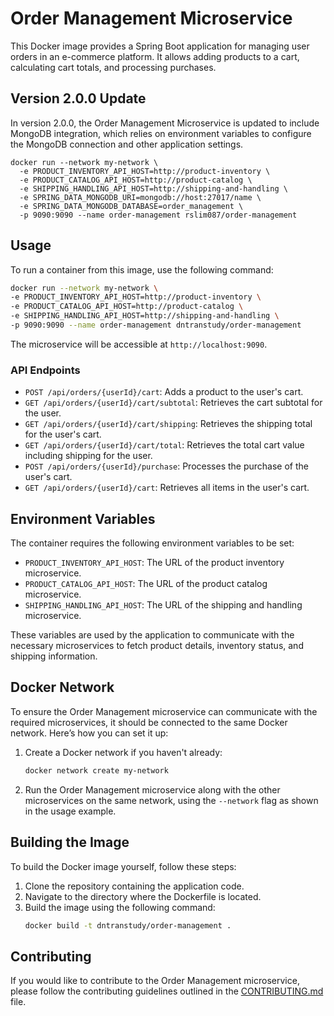 # Order Management Microservice

This Docker image provides a Spring Boot application for managing user orders in an e-commerce platform. It allows adding products to a cart, calculating cart totals, and processing purchases.

## Version 2.0.0 Update
In version 2.0.0, the Order Management Microservice is updated to include MongoDB integration, which relies on environment variables to configure the MongoDB connection and other application settings.

```
docker run --network my-network \
  -e PRODUCT_INVENTORY_API_HOST=http://product-inventory \
  -e PRODUCT_CATALOG_API_HOST=http://product-catalog \
  -e SHIPPING_HANDLING_API_HOST=http://shipping-and-handling \
  -e SPRING_DATA_MONGODB_URI=mongodb://host:27017/name \
  -e SPRING_DATA_MONGODB_DATABASE=order_management \
  -p 9090:9090 --name order-management rslim087/order-management
```

## Usage

To run a container from this image, use the following command:

```bash
docker run --network my-network \
-e PRODUCT_INVENTORY_API_HOST=http://product-inventory \
-e PRODUCT_CATALOG_API_HOST=http://product-catalog \
-e SHIPPING_HANDLING_API_HOST=http://shipping-and-handling \
-p 9090:9090 --name order-management dntranstudy/order-management
```

The microservice will be accessible at `http://localhost:9090`.

### API Endpoints

- `POST /api/orders/{userId}/cart`: Adds a product to the user's cart.
- `GET /api/orders/{userId}/cart/subtotal`: Retrieves the cart subtotal for the user.
- `GET /api/orders/{userId}/cart/shipping`: Retrieves the shipping total for the user's cart.
- `GET /api/orders/{userId}/cart/total`: Retrieves the total cart value including shipping for the user.
- `POST /api/orders/{userId}/purchase`: Processes the purchase of the user's cart.
- `GET /api/orders/{userId}/cart`: Retrieves all items in the user's cart.

## Environment Variables

The container requires the following environment variables to be set:

- `PRODUCT_INVENTORY_API_HOST`: The URL of the product inventory microservice.
- `PRODUCT_CATALOG_API_HOST`: The URL of the product catalog microservice.
- `SHIPPING_HANDLING_API_HOST`: The URL of the shipping and handling microservice.

These variables are used by the application to communicate with the necessary microservices to fetch product details, inventory status, and shipping information.

## Docker Network

To ensure the Order Management microservice can communicate with the required microservices, it should be connected to the same Docker network. Here’s how you can set it up:

1. Create a Docker network if you haven't already:
   ```bash
   docker network create my-network
   ```

2. Run the Order Management microservice along with the other microservices on the same network, using the `--network` flag as shown in the usage example.

## Building the Image

To build the Docker image yourself, follow these steps:

1. Clone the repository containing the application code.
2. Navigate to the directory where the Dockerfile is located.
3. Build the image using the following command:
   ```bash
   docker build -t dntranstudy/order-management .
   ```

## Contributing

If you would like to contribute to the Order Management microservice, please follow the contributing guidelines outlined in the [CONTRIBUTING.md](./CONTRIBUTING.md) file.
